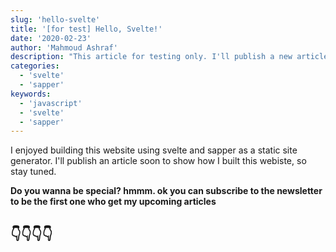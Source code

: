```yaml
---
slug: 'hello-svelte'
title: '[for test] Hello, Svelte!'
date: '2020-02-23'
author: 'Mahmoud Ashraf'
description: "This article for testing only. I'll publish a new article soon about how I built this blog"
categories:
  - 'svelte'
  - 'sapper'
keywords:
  - 'javascript'
  - 'svelte'
  - 'sapper'
---
```


I enjoyed building this website using svelte and sapper as a static site generator.
I'll publish an article soon to show how I built this webiste, so stay tuned.

**Do you wanna be special? hmmm. ok you can subscribe to the newsletter to be the first one who get my upcoming articles**

## 👇👇👇👇
